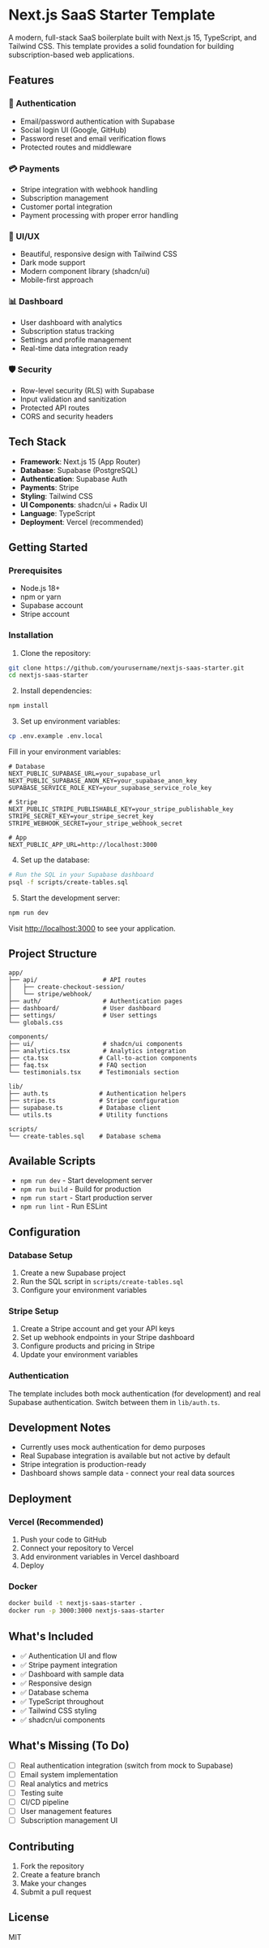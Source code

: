 # Next.js SaaS Starter Template

A modern, full-stack SaaS boilerplate built with Next.js 15, TypeScript, and Tailwind CSS. This template provides a solid foundation for building subscription-based web applications.

## Features

### 🔐 Authentication
- Email/password authentication with Supabase
- Social login UI (Google, GitHub)
- Password reset and email verification flows
- Protected routes and middleware

### 💳 Payments
- Stripe integration with webhook handling
- Subscription management
- Customer portal integration
- Payment processing with proper error handling

### 🎨 UI/UX
- Beautiful, responsive design with Tailwind CSS
- Dark mode support
- Modern component library (shadcn/ui)
- Mobile-first approach

### 📊 Dashboard
- User dashboard with analytics
- Subscription status tracking
- Settings and profile management
- Real-time data integration ready

### 🛡️ Security
- Row-level security (RLS) with Supabase
- Input validation and sanitization
- Protected API routes
- CORS and security headers

## Tech Stack

- **Framework**: Next.js 15 (App Router)
- **Database**: Supabase (PostgreSQL)
- **Authentication**: Supabase Auth
- **Payments**: Stripe
- **Styling**: Tailwind CSS
- **UI Components**: shadcn/ui + Radix UI
- **Language**: TypeScript
- **Deployment**: Vercel (recommended)

## Getting Started

### Prerequisites

- Node.js 18+
- npm or yarn
- Supabase account
- Stripe account

### Installation

1. Clone the repository:
```bash
git clone https://github.com/yourusername/nextjs-saas-starter.git
cd nextjs-saas-starter
```

2. Install dependencies:
```bash
npm install
```

3. Set up environment variables:
```bash
cp .env.example .env.local
```

Fill in your environment variables:
```env
# Database
NEXT_PUBLIC_SUPABASE_URL=your_supabase_url
NEXT_PUBLIC_SUPABASE_ANON_KEY=your_supabase_anon_key
SUPABASE_SERVICE_ROLE_KEY=your_supabase_service_role_key

# Stripe
NEXT_PUBLIC_STRIPE_PUBLISHABLE_KEY=your_stripe_publishable_key
STRIPE_SECRET_KEY=your_stripe_secret_key
STRIPE_WEBHOOK_SECRET=your_stripe_webhook_secret

# App
NEXT_PUBLIC_APP_URL=http://localhost:3000
```

4. Set up the database:
```bash
# Run the SQL in your Supabase dashboard
psql -f scripts/create-tables.sql
```

5. Start the development server:
```bash
npm run dev
```

Visit [http://localhost:3000](http://localhost:3000) to see your application.

## Project Structure

```
app/
├── api/                  # API routes
│   ├── create-checkout-session/
│   └── stripe/webhook/
├── auth/                 # Authentication pages
├── dashboard/            # User dashboard
├── settings/             # User settings
└── globals.css

components/
├── ui/                   # shadcn/ui components
├── analytics.tsx         # Analytics integration
├── cta.tsx              # Call-to-action components
├── faq.tsx              # FAQ section
└── testimonials.tsx     # Testimonials section

lib/
├── auth.ts              # Authentication helpers
├── stripe.ts            # Stripe configuration
├── supabase.ts          # Database client
└── utils.ts             # Utility functions

scripts/
└── create-tables.sql    # Database schema
```

## Available Scripts

- `npm run dev` - Start development server
- `npm run build` - Build for production  
- `npm run start` - Start production server
- `npm run lint` - Run ESLint

## Configuration

### Database Setup

1. Create a new Supabase project
2. Run the SQL script in `scripts/create-tables.sql`
3. Configure your environment variables

### Stripe Setup

1. Create a Stripe account and get your API keys
2. Set up webhook endpoints in your Stripe dashboard
3. Configure products and pricing in Stripe
4. Update your environment variables

### Authentication

The template includes both mock authentication (for development) and real Supabase authentication. Switch between them in `lib/auth.ts`.

## Development Notes

- Currently uses mock authentication for demo purposes
- Real Supabase integration is available but not active by default
- Stripe integration is production-ready
- Dashboard shows sample data - connect your real data sources

## Deployment

### Vercel (Recommended)

1. Push your code to GitHub
2. Connect your repository to Vercel
3. Add environment variables in Vercel dashboard
4. Deploy

### Docker

```bash
docker build -t nextjs-saas-starter .
docker run -p 3000:3000 nextjs-saas-starter
```

## What's Included

- ✅ Authentication UI and flow
- ✅ Stripe payment integration
- ✅ Dashboard with sample data
- ✅ Responsive design
- ✅ Database schema
- ✅ TypeScript throughout
- ✅ Tailwind CSS styling
- ✅ shadcn/ui components

## What's Missing (To Do)

- [ ] Real authentication integration (switch from mock to Supabase)
- [ ] Email system implementation
- [ ] Real analytics and metrics
- [ ] Testing suite
- [ ] CI/CD pipeline
- [ ] User management features
- [ ] Subscription management UI

## Contributing

1. Fork the repository
2. Create a feature branch
3. Make your changes
4. Submit a pull request

## License

MIT
